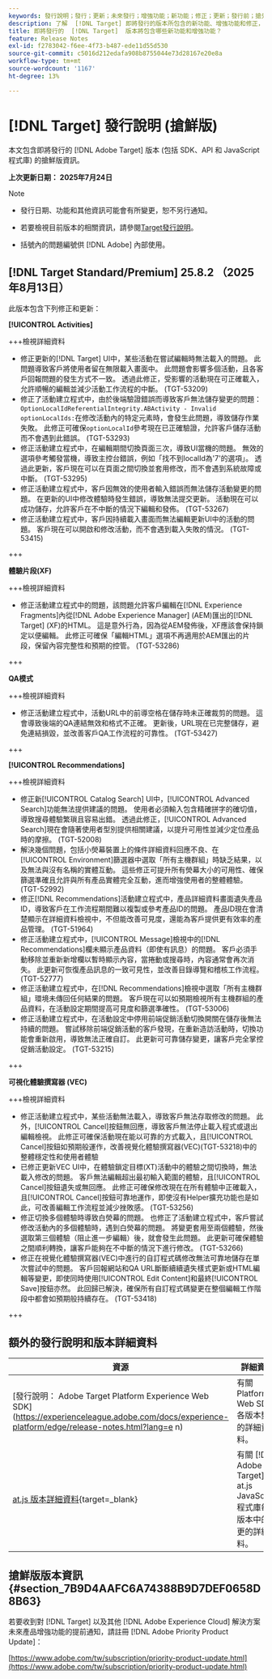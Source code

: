 ```yaml
---
keywords: 發行說明；發行；更新；未來發行；增強功能；新功能；修正；更新；發行前；搶先使用
description: 了解  [!DNL Target] 即將發行的版本所包含的新功能、增強功能和修正，其中包括 SDK、API 和 JavaScript 程式庫。
title: 即將發行的  [!DNL Target]  版本將包含哪些新功能和增強功能？
feature: Release Notes
exl-id: f2783042-f6ee-4f73-b487-ede11d55d530
source-git-commit: c5016d212edafa908b8755044e73d28167e20e8a
workflow-type: tm+mt
source-wordcount: '1167'
ht-degree: 13%

---
```


# [!DNL Target] 發行說明 (搶鮮版)

本文包含即將發行的 [!DNL Adobe Target] 版本 (包括 SDK、API 和 JavaScript 程式庫) 的搶鮮版資訊。

**上次更新日期： 2025年7月24日**

>[!NOTE]
>
>* 發行日期、功能和其他資訊可能會有所變更，恕不另行通知。
>
>* 若要檢視目前版本的相關資訊，請參閱[Target發行說明](release-notes.md)。
>
>* 括號內的問題編號供 [!DNL Adobe] 內部使用。

## [!DNL Target Standard/Premium] 25.8.2 （2025年8月13日）

此版本包含下列修正和更新：

**[!UICONTROL Activities]**

+++檢視詳細資料
* 修正更新的[!DNL Target] UI中，某些活動在嘗試編輯時無法載入的問題。 此問題導致客戶將使用者留在無限載入畫面中。 此問題會影響多個活動，且各客戶回報問題的發生方式不一致。 透過此修正，受影響的活動現在可正確載入，允許順暢的編輯並減少活動工作流程的中斷。 (TGT-53209)
* 修正了活動建立程式中，由於後端驗證錯誤而導致客戶無法儲存變更的問題： `OptionLocalIdReferentialIntegrity.ABActivity - Invalid optionLocalIds:`在修改活動內的特定元素時，會發生此問題，導致儲存作業失敗。 此修正可確保`optionLocalId`參考現在已正確驗證，允許客戶儲存活動而不會遇到此錯誤。 (TGT-53293)
* 修正活動建立程式中，在編輯期間切換頁面三次，導致UI當機的問題。 無效的選項參考觸發當機，導致主控台錯誤，例如「找不到localId為&#39;7&#39;的選項」。 透過此更新，客戶現在可以在頁面之間切換並套用修改，而不會遇到系統故障或中斷。 (TGT-53295)
* 修正活動建立程式中，客戶因無效的使用者輸入錯誤而無法儲存活動變更的問題。 在更新的UI中修改體驗時發生錯誤，導致無法提交更新。 活動現在可以成功儲存，允許客戶在不中斷的情況下編輯和發佈。 (TGT-53267)
* 修正活動建立程式中，客戶因持續載入畫面而無法編輯更新UI中的活動的問題。 客戶現在可以開啟和修改活動，而不會遇到載入失敗的情況。 (TGT-53415)

+++

**體驗片段(XF)**

+++檢視詳細資料
* 修正活動建立程式中的問題，該問題允許客戶編輯在[!DNL Experience Fragments]內從[!DNL Adobe Experience Manager] (AEM)匯出的[!DNL Target] (XF)的HTML。 這是意外行為，因為從AEM發佈後，XF應該會保持鎖定以便編輯。 此修正可確保「編輯HTML」選項不再適用於AEM匯出的片段，保留內容完整性和預期的控管。 (TGT-53286)

+++

**QA模式**

+++檢視詳細資料
* 修正活動建立程式中，活動URL中的前導空格在儲存時未正確裁剪的問題。 這會導致後端的QA連結無效和格式不正確。 更新後，URL現在已完整儲存，避免連結損毀，並改善客戶QA工作流程的可靠性。 (TGT-53427)

+++

**[!UICONTROL Recommendations]**

+++檢視詳細資料
* 修正新[!UICONTROL Catalog Search] UI中，[!UICONTROL Advanced Search]功能無法提供建議的問題。 使用者必須輸入包含精確拼字的確切值，導致搜尋體驗繁瑣且容易出錯。 透過此修正，[!UICONTROL Advanced Search]現在會隨著使用者型別提供相關建議，以提升可用性並減少定位產品時的摩擦。 (TGT-52008)
* 解決幾個問題，包括小熒幕裝置上的條件詳細資料回應不良、在[!UICONTROL Environment]篩選器中選取「所有主機群組」時缺乏結果，以及無法與沒有名稱的實體互動。 這些修正可提升所有熒幕大小的可用性、確保篩選準確且允許與所有產品實體完全互動，進而增強使用者的整體體驗。 (TGT-52992)
* 修正[!DNL Recommendations]活動建立程式中，產品詳細資料畫面遺失產品ID，導致客戶在工作流程期間難以複製或參考產品ID的問題。 產品ID現在會清楚顯示在詳細資料檢視中，不但能改善可見度，還能為客戶提供更有效率的產品管理。 (TGT-51964)
* 修正活動建立程式中，[!UICONTROL Message]檢視中的[!DNL Recommendations]欄未顯示產品資料（即使有訊息）的問題。 客戶必須手動移除並重新新增欄以暫時顯示內容，當捲動或搜尋時，內容通常會再次消失。 此更新可恢復產品訊息的一致可見性，並改善目錄導覽和稽核工作流程。 (TGT-52777)
* 修正活動建立程式中，在[!DNL Recommendations]檢視中選取「所有主機群組」環境未傳回任何結果的問題。 客戶現在可以如預期檢視所有主機群組的產品資料，在活動設定期間提高可見度和篩選準確性。 (TGT-53006)
* 修正活動建立程式中，在活動設定中停用前端促銷活動切換開關在儲存後無法持續的問題。 嘗試移除前端促銷活動的客戶發現，在重新造訪活動時，切換功能會重新啟用，導致無法正確自訂。 此更新可可靠儲存變更，讓客戶完全掌控促銷活動設定。 (TGT-53215)

+++

**可視化體驗撰寫器 (VEC)**

+++檢視詳細資料
* 修正活動建立程式中，某些活動無法載入，導致客戶無法存取修改的問題。 此外，[!UICONTROL Cancel]按鈕無回應，導致客戶無法停止載入程式或退出編輯檢視。 此修正可確保活動現在能以可靠的方式載入，且[!UICONTROL Cancel]按鈕如預期般運作，改善視覺化體驗撰寫器(VEC)(TGT-53218)中的整體穩定性和使用者體驗
* 已修正更新VEC UI中，在體驗鎖定目標(XT)活動中的體驗之間切換時，無法載入修改的問題。 客戶無法編輯超出最初輸入範圍的體驗，且[!UICONTROL Cancel]按鈕遺失或無回應。 此修正可確保修改現在在所有體驗中正確載入，且[!UICONTROL Cancel]按鈕可靠地運作，即使沒有Helper擴充功能也是如此，可改善編輯工作流程並減少挫敗感。 (TGT-53256)
* 修正切換多個體驗時導致白熒幕的問題。 也修正了活動建立程式中，客戶嘗試修改活動內的多個體驗時，遇到白熒幕的問題。 將變更套用至兩個體驗，然後選取第三個體驗（阻止進一步編輯）後，就會發生此問題。 此更新可確保體驗之間順利轉換，讓客戶能夠在不中斷的情況下進行修改。 (TGT-53266)
* 修正在視覺化體驗撰寫器(VEC)中進行的自訂程式碼修改無法可靠地儲存在單次嘗試中的問題。 客戶回報網站和QA URL斷斷續續遺失樣式更新或HTML編輯等變更，即使同時使用[!UICONTROL Edit Content]和最終[!UICONTROL Save]按鈕亦然。 此回歸已解決，確保所有自訂程式碼變更在整個編輯工作階段中都會如預期般持續存在。 (TGT-53418)

+++

## 額外的發行說明和版本詳細資料

| 資源 | 詳細資料 |
|--- |--- |
| [發行說明： Adobe Target Platform Experience Web SDK]&#x200B;(https://experienceleague.adobe.com/docs/experience-platform/edge/release-notes.html?lang=e n) | 有關 Platform Web SDK 各版本變更的詳細資料。 |
| [at.js 版本詳細資料](https://experienceleague.adobe.com/docs/target-dev/developer/client-side/at-js-implementation/target-atjs-versions.html?lang=zh-Hant){target=_blank} | 有關 [!DNL Adobe Target] at.js JavaScript 程式庫每個版本中的變更的詳細資料。 |

## 搶鮮版版本資訊 {#section_7B9D4AAFC6A74388B9D7DEF0658D8B63}

若要收到對 [!DNL Target] 以及其他 [!DNL Adobe Experience Cloud] 解決方案未來產品增強功能的提前通知，請註冊 [!DNL Adobe Priority Product Update]：

[https://www.adobe.com/tw/subscription/priority-product-update.html](https://www.adobe.com/tw/subscription/priority-product-update.html)
